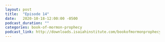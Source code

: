 ```yaml
---
layout: post
title:  "Episode 14"
date:   2020-10-18-12:00:00 -0500
podcast_duration: ""
categories: book-of-mormon-prophecy
podcast_link: http://downloads.isaiahinstitute.com/bookofmormonprophecypodcast/Episode_14_v1.mp3
---
```

